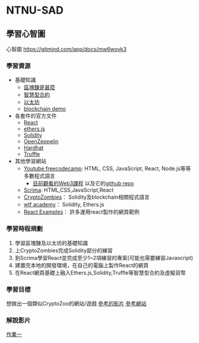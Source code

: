 # NTNU-SAD
## 學習心智圖
心智圖 https://gitmind.com/app/docs/mw6wovk3  
### 學習資源
- 基礎知識
  - [區塊鍊是甚麼](https://youtu.be/K8AvTDdhdog)
  - [智慧型合約](https://rich01.com/what-is-smart-contract/)  
  - [以太坊](https://ethereum.org/en/learn/)
  - [blockchain demo](https://andersbrownworth.com/blockchain/)
- 各套件的官方文件
  - [React](https://zh-hant.reactjs.org/docs/getting-started.html)
  - [ethers.js](https://docs.ethers.org/v5/)
  - [Solidity](https://docs.soliditylang.org/en/v0.8.19/)
  - [OpenZeppelin](https://docs.openzeppelin.com/)
  - [Hardhat](https://hardhat.org/tutorial)
  - [Truffle](https://trufflesuite.com/docs/)
- 其他學習網站
  - [Youtube freecodecamp](https://www.youtube.com/@freecodecamp): HTML, CSS, JavaScript, React, Node.js等等多數程式語言
    - [目前觀看的Web3課程](https://youtu.be/gyMwXuJrbJQ) 以及它的[github repo](https://github.com/smartcontractkit/full-blockchain-solidity-course-js)
  - [Scrima](https://scrimba.com/): HTML,CSS,JavaScript,React
  - [CryptoZombies](https://cryptozombies.io/)： Solidity及blockchain相關程式語言
  - [wtf academy](https://wtf.academy/)： Solidity, Ethers.js
  - [React Examples](https://reactjsexample.com/)： 許多運用react製作的網頁範例
### 學習時程規劃
1. 學習區塊鍊及以太坊的基礎知識
2. 上CryptoZombies完成Solidity部分的練習
3. 到Scrima學習React並完成至少1~2項練習的專案\(可能也需要練習Javascript\)
4. 建置完本地的開發環境，在自己的電腦上製作React的網頁
5. 在React網頁基礎上融入Ethers.js,Solidity,Truffle等智慧型合約及虛擬貨幣
### 學習目標
想做出一個類似CryptoZoo的網站/遊戲
[參考的影片](https://youtu.be/exbxjXAqQ5Y)  [參考網站](https://realzoo.itsyipy.com/)
### 解說影片
[作業一](https://youtu.be/5PNDaXPBg7Y)
